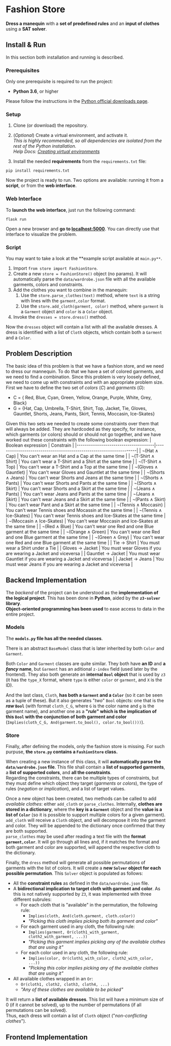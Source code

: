 # Fashion Store

**Dress a manequin** with a **set of predefined rules** and an **input of clothes** using a **SAT solver**.

## Install & Run

In this section both installation and running is described.

### Prerequisites

Only one prerequisite is required to run the project:

- **Python 3.6**, or higher

Please follow the instructions in the [Python official downloads page](https://www.python.org/downloads/).

### Setup

1. Clone (or download) the repository.

2. (_Optional_) Create a virtual environment, and activate it.  
_This is highly recommended, so all dependencies are isolated from the rest of the Python installation._  
_Help Docs: [Creating virtual environments](https://docs.python.org/3/library/venv.html#creating-virtual-environments)_

3. Install the needed **requirements** from the `requirements.txt` file:  
```shell
pip install requirements.txt
```

Now the project is ready to run. Two options are available: running it from a **script**, or from the **web interface**.

### Web Interface

To **launch the web interface**, just run the following command:

```shell
flask run
```

Open a new browser and **go to [localhost:5000](http://localhost:5000)**. You can directly use that interface to visualize
the problem.

### Script

You may want to take a look at the **example script available at `main.py**`.

1. Import `from store import FashionStore`.
2. Create a new `store = FashionStore()` object (no params). It will automatically parse the `data/wardrobe.json` file
   with all the available garments, colors and constraints.
3. Add the clothes you want to combine in the manequin:
   1. Use the `store.parse_clothes(text)` method, where `text` is a string with lines with the `garment,color` format.
   2. Use the `store.add_cloth(garment, color)` method, where `garment` is a `Garment` object and `color` is a `Color`
      object.
4. Invoke the `dresses = store.dress()` method.

Now the `dresses` object will contain a list with all the available dresses. A dress is identified with a list of
`Cloth` objects, which contain both a `Garment` and a `Color`.

## Problem Description
The basic idea of this problem is that we have a fashion store, and we need to dress our mannequin.
To do that we have a set of colored garments, and we need to find a combination.
Since this problem is very loosely defined, we need to come up with constraints and with an appropriate problem size.
First we have to define the two set of _colors_ (_C_) and _garments_ (_G_):
   - C = { Red, Blue, Cyan, Green, Yellow, Orange, Purple, White, Grey, Black} 
   - G = {Hat, Cap, Umbrella, T-Shirt, Shirt, Top, Jacket, Tie, Gloves, Gauntlet, Shorts, Jeans, Pants, Skirt, Tennis, Moccasin, Ice-Skates}

Given this two sets we needed to create some constraints over them that will always be added. They are hardcoded as 
they specify, for instance, which garments (or colors) should or should not go together, and we have worked out these 
constraints with the following boolean expression:
| Boolean expression                   | Constrain                                                          |
|--------------------------------------|--------------------------------------------------------------------|
| $\neg$(Hat $\wedge$ Cap)             | You can't wear an Hat and a Cap at the same time                   |
| $\neg$(T-Shirt $\wedge$ Shirt)       | You can't wear a T-Shirt and a Shirt at the same time              |
| $\neg$(T-Shirt $\wedge$ Top)         | You can't wear a T-Shirt and a Top at the same time                |
| $\neg$(Gloves $\wedge$ Gauntlet)     | You can't wear Gloves and Gauntlet at the same time                |
| $\neg$(Shorts $\wedge$ Jeans)        | You can't wear Shorts and Jeans at the same time                   |
| $\neg$(Shorts $\wedge$ Pants)        | You can't wear Shorts and Pants at the same time                   |
| $\neg$(Shorts $\wedge$ Skirt)        | You can't wear Shorts and a Skirt at the same time                 |
| $\neg$(Jeans $\wedge$ Pants)         | You can't wear Jeans and Pants at the same time                    |
| $\neg$(Jeans $\wedge$ Skirt)         | You can't wear Jeans and a Skirt at the same time                  |
| $\neg$(Pants $\wedge$ Skirt)         | You can't wear Pant and a Skirt at the same time                   |
| $\neg$(Tennis $\wedge$ Moccasin)     | You can't wear Tennis shoes and Mocassin at the same time          |
| $\neg$(Tennis $\wedge$ Ice-Skates)   | You can't wear Tennis shoes and Ice-Skates at the same time        |
| $\neg$(Moccasin $\wedge$ Ice-Skates) | You can't wear Moccasin and Ice-Skates at the same time            |
| $\neg$(Red $\wedge$ Blue)            | You can't wear one Red and one Blue garment at the same time       |
| $\neg$(Orange $\wedge$ Green)        | You can't wear one Red and one Blue garment at the same time       |
| $\neg$(Green $\wedge$ Grey)          | You can't wear one Red and one Blue garment at the same time       |
| Tie $\rightarrow$ Shirt              | You must wear a Shirt under a Tie                                  |
| Gloves $\rightarrow$ Jacket          | You must wear Gloves if you are wearing a Jacket and viceversa     |
| Gauntlet $\rightarrow$ Jacket        | You must wear Gauntlet if you are wearing a Jacket and viceversa   |
| Jacket $\rightarrow$ Jeans           | You must wear Jeans if you are wearing a Jacket and viceversa      |

## Backend Implementation

The _backend_ of the project can be understood as the **implementation of the logical project**. This has been done in
**Python**, aided by the **`z3-solver` library**.  
**Object-oriented programming has been used** to ease access to data in the entire project.

### Models

The **`models.py` file has all the needed classes**.

There is an abstract `BaseModel` class that is later inherited by both `Color` and `Garment`.

Both `Color` and `Garment` classes are quite similar. They both have **an ID** and **a _fancy_ name**, but `Garment` has
an aditional `z-index` field (used later by the frontend). They also both generate an **internal `Bool` object** that is
used by `z3` (it has the `type_X` format, where `type` is either `color` or `garment`, and `X` is the ID).

And the last class, `Cloth`, **has both a `Garment` and a `Color`** (so it can be seen as a tuple of these). But it also
generates "_two_" `Bool` objects: one that is the **_raw_ `Bool`** (with format `cloth_C_G`, where `G` is the color name
and `g` is the garment name), and another one as a **"_rule_" which is the implication of this `Bool` with the
conjunction of both garment and color** (`Implies(cloth_C_G, And(garment.to_bool(), color.to_bool()))`).

### Store

Finally, after defining the models, only the fashion store is missing. For such purpuse, **the `store.py` contains a
`FashionStore` class.**

When creating a new instance of this class, it will **automatically parse the `data/wardrobe.json` file**. This file
shall contain a **list of supported garments**, a **list of supported colors**, and **all the constraints**.  
Regarding the constraints, there can be multiple types of constraints, but they must define which object they target
(_garments_ or _colors_), the type of rules (_negation_ or _implication_), and a list of target values.

Once a new object has been created, two methods can be called to add _available clothes_: either `add_cloth` or
`parse_clothes`. Internally, **clothes are stored in a dictionary**, where the **key is a `Garment`** object and the
**value is a list of `Color`** (so it is possible to support multiple colors for a given garment).  
`add_cloth` will receive a `Cloth` object, and will decompose it into the garment and color. They will be appended to
the dictionary once confirmed that they are both supported.  
`parse_clothes` may be used after reading a text file with the **format `garment,color`**. It will go through all lines
and, if it matches the format and both garment and color are supported, will append the respective cloth to the
dictionary.

Finally, the `dress` method will generate all possible permutations of garments with the list of colors. It will create
a **new `Solver` object for each possible permutation**. This `Solver` object is populated as follows:

* All the **constraint rules** as defined in the `data/wardrobe.json` file.
* A **bidirectional implication to target cloth with garment and color**. As this is not natively supported by `Z3`, it
  was implemented with three different subrules:
  * For each cloth that is "available" in the permutation, the following rule:
    * `Implies(cloth, And(cloth.garment, cloth.color))`
    * _"Picking this cloth implies picking both its garment and color"_
  * For each garment used in any cloth, the following rule:
    * `Implies(garment, Or(cloth1_with_garment, cloth2_with_garment, ...))`
    * _"Picking this garment implies picking any of the available clothes that are using it"_
  * For each color used in any cloth, the following rule:
    * `Implies(color, Or(cloth1_with_color, cloth2_with_color, ...))`
    * _"Picking this color implies picking any of the available clothes that are using it"_
* All available clothes wrapped in an `Or`:
  * `Or(cloth1, cloth2, cloth3, cloth4, ...)`
  * _"Any of these clothes are available to be picked"_

It will return a **list of available dresses**. This list will have a minimum size of 0 (if it cannot be solved), up to
the number of permutations (if all permutations can be solved).  
Thus, each dress will contain a list of `Cloth` object ("_non-conflicting clothes_").

## Frontend Implementation
